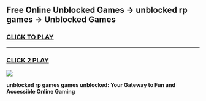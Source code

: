 
## Free Online Unblocked Games → unblocked rp games → Unblocked Games
<h3>
<a href="https://premium.freeplayer.one?title=unblocked_rp_games&ref=21F">CLICK TO PLAY</a></h3>
<hr>

<h3>
<a href="https://premium.freeplayer.one?title=unblocked_rp_games&ref=21F">CLICK 2 PLAY</a>
  
</h3>

<a href="https://premium.freeplayer.one?title=unblocked_rp_games&ref=21F/"><img src="https://clearcache.store/games.png"></a>


**unblocked rp games games unblocked: Your Gateway to Fun and Accessible Online Gaming**
